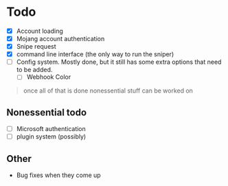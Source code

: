 # Todo

- [x] Account loading
- [x] Mojang account authentication
- [x] Snipe request
- [x] command line interface (the only way to run the sniper)
- [ ] Config system. Mostly done, but it still has some extra options that need to be added.
    - [ ] Webhook Color

> once all of that is done nonessential stuff can be worked on

## Nonessential todo

- [ ] Microsoft authentication
- [ ] plugin system (possibly)

## Other

- Bug fixes when they come up
